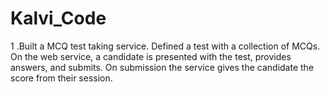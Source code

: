 # Kalvi_Code
1 .Built a MCQ test taking service. Defined a test with a collection of MCQs. On the web service, a candidate is presented with the test, provides answers, and submits. On submission the service gives the candidate the score from their session.
